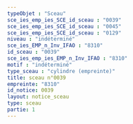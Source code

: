 ```yaml
---
typeObjet : "Sceau"
sce_ies_emp_ies_SCE_id_sceau : "0039"
sce_ies_emp_ies_SCE_id_sceau : "0045"
sce_ies_emp_ies_SCE_id_sceau : "0129"
niveau : "indéterminé"
sce_ies_EMP_n_Inv_IFAO : "8310"
id_sceau : "0039"
sce_ies_emp_ies_EMP_n_Inv_IFAO : "8310"
motif : "indéterminé"
type_sceau : "cylindre (empreinte)"
title: sceau n°0039
empreinte: "8310"
id_notice: 0039
layout: notice_sceau
type: sceau
partie: 1
---
```

